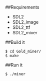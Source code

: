 ##Requirements
- SDL2  
- SDL2_image  
- SDL2_ttf  
- SDL2_mixer  

##Build it
```
$ cd Gold_miner/
$ make  
```  

##Run it
```
$ ./miner
```

